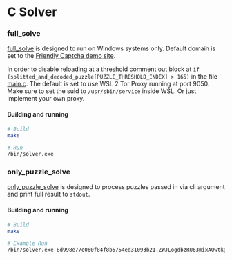 # C Solver

### full_solve

[full_solve](./full_solve/) is designed to run on Windows systems only. Default domain is set to the [Friendly Captcha demo site](https://friendlycaptcha.com/demo).

In order to disable reloading at a threshold comment out block at `if (splitted_and_decoded_puzzle[PUZZLE_THRESHOLD_INDEX] > 165)` in the file [main.c](./full_solve/src/main.c). The default is set to use WSL 2 Tor Proxy running at port 9050. Make sure to set the suid to `/usr/sbin/service` inside WSL. Or just implement your own proxy.

#### Building and running

```bash
# Build
make

# Run
/bin/solver.exe
```

### only_puzzle_solve

[only_puzzle_solve](./only_puzzle_solve/) is designed to process puzzles passed in via cli argument and print full result to `stdout`. 

#### Building and running

```bash
# Build
make

# Example Run
/bin/solver.exe 8d998e77c060f84f8b5754ed31093b21.ZWJLogdbzRU63mixAQwtkgAAAAAAAAAA0Op1J4JNfek=
```